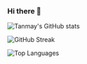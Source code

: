 ### Hi there 👋

<!--
**Tanmay06/Tanmay06** is a ✨ _special_ ✨ repository because its `README.md` (this file) appears on your GitHub profile.

Here are some ideas to get you started:

- 🔭 I’m currently working on ...
- 🌱 I’m currently learning ...
- 👯 I’m looking to collaborate on ...
- 🤔 I’m looking for help with ...
- 💬 Ask me about ...
- 📫 How to reach me: ...
- 😄 Pronouns: ...
- ⚡ Fun fact: ...
-->
![Tanmay's GitHub stats](https://github-readme-stats.vercel.app/api?username=Tanmay06&show_icons=true&theme=great-gatsby)

![GitHub Streak](https://github-readme-streak-stats.herokuapp.com/?user=Tanmay06&theme=great-gatsby)

![Top Languages](https://github-readme-stats.vercel.app/api/top-langs/?username=anuraghazra&layout=compact&theme=buefy&hide_border=true)

